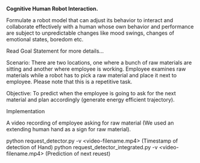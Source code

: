 **Cognitive Human Robot Interaction.**

Formulate a robot model that can adjust its behavior to interact and collaborate effectively with a
human whose own behavior and performance are subject to unpredictable changes like mood swings,
changes of emotional states, boredom etc.


Read Goal Statement for more details...


Scenario: There are two locations, one where a bunch of raw materials 
are sitting and another where employee is working. Employee examines raw materials while a robot has to pick a raw material and place it next to employee. Please note that this is a repetitive task.

Objective: To predict when the employee is going to ask for the next material and plan accordingly (generate energy efficient trajectory).

Implementation

A video recording of employee asking for raw material (We used an extending human hand as a sign for raw material).

python request_detector.py -v <video-filename.mp4> (Timestamp of detection of Hand)
python request_detector_integrated.py -v <video-filename.mp4>  (Prediction of next reuest)

  

